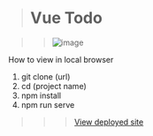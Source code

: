 ># Vue Todo

>>![image](https://user-images.githubusercontent.com/38973991/61708556-b2113700-ad12-11e9-8c0a-5455f1a92690.png)

How to view in local browser
1. git clone (url)
2. cd (project name)
3. npm install
4. npm run serve

>>>[View deployed site](https://vue-todo-bdad4.firebaseapp.com/)
